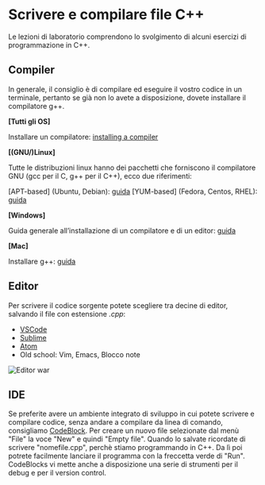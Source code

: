 # Scrivere e compilare file C++

Le lezioni di laboratorio comprendono lo svolgimento di alcuni esercizi di programmazione in C++.

## Compiler
In generale, il consiglio è di compilare ed eseguire il vostro codice in un terminale, pertanto se già non lo avete a disposizione, dovete installare il compilatore g++. 

**[Tutti gli OS]**

Installare un compilatore: [installing a compiler](https://www.cs.odu.edu/~zeil/cs250PreTest/latest/Public/installingACompiler/)

**[(GNU/)Linux]**

Tutte le distribuzioni linux hanno dei pacchetti che forniscono il compilatore GNU (gcc per il C, g++ per il C++), ecco due riferimenti:

[APT-based] (Ubuntu, Debian): [guida](https://www.cyberciti.biz/faq/howto-installing-gnu-c-compiler-development-environment-on-ubuntu/)
[YUM-based] (Fedora, Centos, RHEL): [guida](https://www.cyberciti.biz/faq/centos-rhel-7-redhat-linux-install-gcc-compiler-development-tools/)

**[Windows]**

Guida generale all’installazione di un compilatore e di un editor: [guida](http://stephencoakley.com/2015/01/21/guide-setting-up-a-simple-c-development-environment-on-windows)

**[Mac]**

Installare g++: [guida](http://www.edparrish.net/common/macgpp.php#installg++)


## Editor

Per scrivere il codice sorgente potete scegliere tra decine di editor, salvando il file con estensione *.cpp*:
* [VSCode](https://code.visualstudio.com/)
* [Sublime](https://www.sublimetext.com/)
* [Atom](https://atom.io/)
* Old school: Vim, Emacs, Blocco note

![Editor war](https://imgs.xkcd.com/comics/real_programmers.png)

## IDE
Se preferite avere un ambiente integrato di sviluppo in cui potete scrivere e compilare codice, senza andare a compilare da linea di comando, consigliamo [CodeBlock](http://www.codeblocks.org/). Per creare un nuovo file selezionate dal menù "File" la voce "New" e quindi "Empty file". Quando lo salvate ricordate di scrivere "nomefile.cpp", perchè stiamo programmando in C++. Da lì poi potrete facilmente lanciare il programma con la freccetta verde di "Run". CodeBlocks vi mette anche a disposizione una serie di strumenti per il debug e per il version control.

